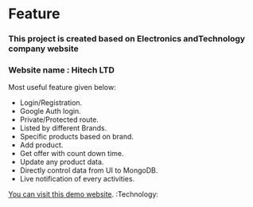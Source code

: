 # Feature

<h3> This project is created based on Electronics andTechnology company website</h3>

<h3> Website name : Hitech LTD </h3>

Most useful feature given below:

- Login/Registration. 
- Google Auth login.
- Private/Protected route.
- Listed by different Brands.
- Specific products based on brand.
- Add product.
- Get offer with count down time.
- Update any product data.
- Directly control data from UI to MongoDB.
- Live notification of every activities. 

[You can visit this demo website](https://future-ass10-tech-company.surge.sh/).
:Technology:
